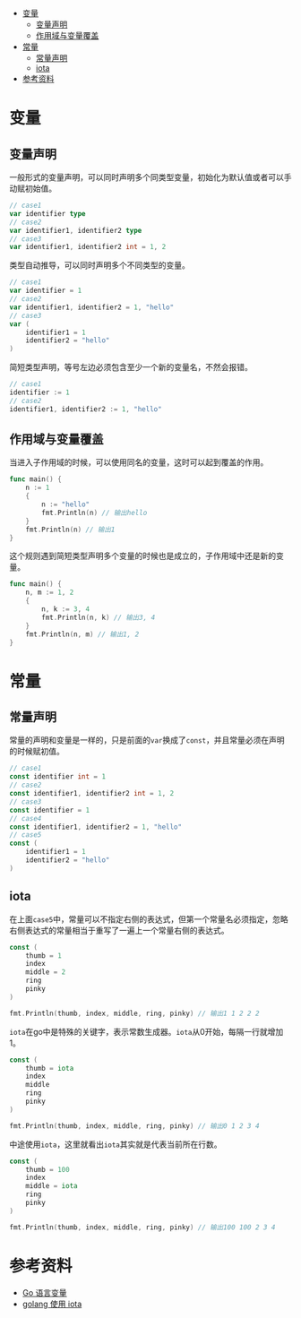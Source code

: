 - [变量](#变量)
  - [变量声明](#变量声明)
  - [作用域与变量覆盖](#作用域与变量覆盖)
- [常量](#常量)
  - [常量声明](#常量声明)
  - [iota](#iota)
- [参考资料](#参考资料)

# 变量

## 变量声明

一般形式的变量声明，可以同时声明多个同类型变量，初始化为默认值或者可以手动赋初始值。

```go
// case1
var identifier type
// case2
var identifier1, identifier2 type
// case3
var identifier1, identifier2 int = 1, 2
```

类型自动推导，可以同时声明多个不同类型的变量。

```go
// case1
var identifier = 1
// case2
var identifier1, identifier2 = 1, "hello"
// case3
var (
	identifier1 = 1
	identifier2 = "hello"
)
```

简短类型声明，等号左边必须包含至少一个新的变量名，不然会报错。

```go
// case1
identifier := 1
// case2
identifier1, identifier2 := 1, "hello"
```

## 作用域与变量覆盖

当进入子作用域的时候，可以使用同名的变量，这时可以起到覆盖的作用。

```go
func main() {
	n := 1
	{
		n := "hello"
		fmt.Println(n) // 输出hello
	}
	fmt.Println(n) // 输出1
}
```

这个规则遇到简短类型声明多个变量的时候也是成立的，子作用域中还是新的变量。

```go
func main() {
	n, m := 1, 2
	{
		n, k := 3, 4
		fmt.Println(n, k) // 输出3, 4
	}
	fmt.Println(n, m) // 输出1, 2
}
```

# 常量

## 常量声明

常量的声明和变量是一样的，只是前面的`var`换成了`const`，并且常量必须在声明的时候赋初值。

```go
// case1
const identifier int = 1
// case2
const identifier1, identifier2 int = 1, 2
// case3
const identifier = 1
// case4
const identifier1, identifier2 = 1, "hello"
// case5
const (
	identifier1 = 1
	identifier2 = "hello"
)
```

## iota

在上面`case5`中，常量可以不指定右侧的表达式，但第一个常量名必须指定，忽略右侧表达式的常量相当于重写了一遍上一个常量右侧的表达式。

```go
const (
    thumb = 1
    index
    middle = 2
    ring
    pinky
)

fmt.Println(thumb, index, middle, ring, pinky) // 输出1 1 2 2 2
```

`iota`在go中是特殊的关键字，表示常数生成器。`iota`从0开始，每隔一行就增加1。

```go
const (
    thumb = iota
    index
    middle
    ring
    pinky
)

fmt.Println(thumb, index, middle, ring, pinky) // 输出0 1 2 3 4
```

中途使用`iota`，这里就看出`iota`其实就是代表当前所在行数。

```go
const (
    thumb = 100
    index
    middle = iota
    ring
    pinky
)

fmt.Println(thumb, index, middle, ring, pinky) // 输出100 100 2 3 4
```

# 参考资料

- [Go 语言变量](https://www.runoob.com/go/go-variables.html)
- [golang 使用 iota ](https://studygolang.com/articles/2192)
